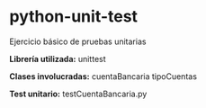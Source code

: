 # python-unit-test
Ejercicio básico de pruebas unitarias

**Librería utilizada:** unittest

**Clases involucradas:**
 cuentaBancaria
 tipoCuentas

**Test unitario:**
 testCuentaBancaria.py
